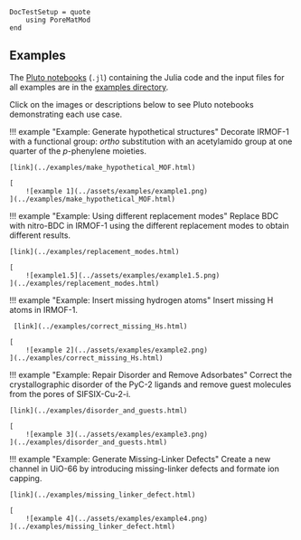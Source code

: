 ```@meta
DocTestSetup = quote
    using PoreMatMod
end
```

## Examples

The [Pluto notebooks](https://github.com/fonsp/Pluto.jl) (`.jl`) containing the Julia code and the input files for all examples are in the [examples directory](https://github.com/SimonEnsemble/PoreMatMod.jl/tree/master/examples).

Click on the images or descriptions below to see Pluto notebooks demonstrating each use case.

!!! example "Example: Generate hypothetical structures"
    Decorate IRMOF-1 with a functional group: *ortho* substitution with an acetylamido group at one quarter of the *p*-phenylene moieties.

    [link](../examples/make_hypothetical_MOF.html)
    
    [
        ![example 1](../assets/examples/example1.png)
    ](../examples/make_hypothetical_MOF.html)


!!! example "Example: Using different replacement modes"
    Replace BDC with nitro-BDC in IRMOF-1 using the different replacement modes to obtain different results.

    [link](../examples/replacement_modes.html)

    [
        ![example1.5](../assets/examples/example1.5.png)
    ](../examples/replacement_modes.html)

!!! example "Example: Insert missing hydrogen atoms"
     Insert missing H atoms in IRMOF-1.

     [link](../examples/correct_missing_Hs.html)

    [
        ![example 2](../assets/examples/example2.png)
    ](../examples/correct_missing_Hs.html)


!!! example "Example: Repair Disorder and Remove Adsorbates"
    Correct the crystallographic disorder of the PyC-2 ligands and remove guest molecules from the pores of SIFSIX-Cu-2-i.

    [link](../examples/disorder_and_guests.html)

    [
        ![example 3](../assets/examples/example3.png)
    ](../examples/disorder_and_guests.html)

!!! example "Example: Generate Missing-Linker Defects"
    Create a new channel in UiO-66 by introducing missing-linker defects and formate ion capping.

    [link](../examples/missing_linker_defect.html)

    [
        ![example 4](../assets/examples/example4.png)
    ](../examples/missing_linker_defect.html)
